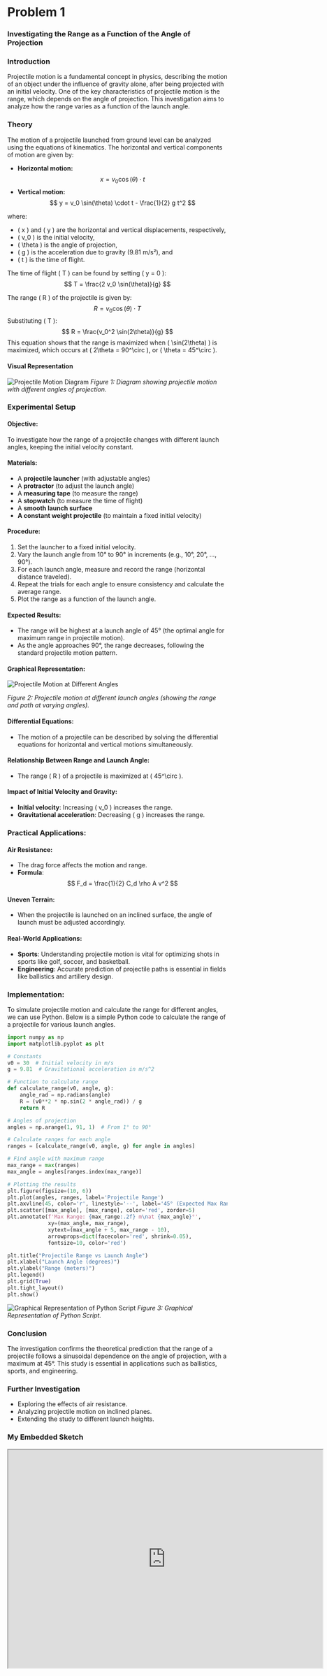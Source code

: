 # Problem 1
### Investigating the Range as a Function of the Angle of Projection

### Introduction
Projectile motion is a fundamental concept in physics, describing the motion of an object under the influence of gravity alone, after being projected with an initial velocity. One of the key characteristics of projectile motion is the range, which depends on the angle of projection. This investigation aims to analyze how the range varies as a function of the launch angle.

### Theory
The motion of a projectile launched from ground level can be analyzed using the equations of kinematics. The horizontal and vertical components of motion are given by:

- **Horizontal motion:**
  $$
  x = v_0 \cos(\theta) \cdot t
  $$
- **Vertical motion:**
  $$
  y = v_0 \sin(\theta) \cdot t - \frac{1}{2} g t^2
  $$

where:
- \( x \) and \( y \) are the horizontal and vertical displacements, respectively,
- \( v_0 \) is the initial velocity,
- \( \theta \) is the angle of projection,
- \( g \) is the acceleration due to gravity (9.81 m/s²), and
- \( t \) is the time of flight.

The time of flight \( T \) can be found by setting \( y = 0 \):
  $$
  T = \frac{2 v_0 \sin(\theta)}{g}
  $$

The range \( R \) of the projectile is given by:
  $$
  R = v_0 \cos(\theta) \cdot T
  $$
Substituting \( T \):
  $$
  R = \frac{v_0^2 \sin(2\theta)}{g}
  $$
This equation shows that the range is maximized when \( \sin(2\theta) \) is maximized, which occurs at \( 2\theta = 90^\circ \), or \( \theta = 45^\circ \).

#### **Visual Representation**
![Projectile Motion Diagram](Projectile_motion.png)
*Figure 1: Diagram showing projectile motion with different angles of projection.*


### Experimental Setup

#### **Objective:**
To investigate how the range of a projectile changes with different launch angles, keeping the initial velocity constant.

#### **Materials:**
- A **projectile launcher** (with adjustable angles)
- A **protractor** (to adjust the launch angle)
- A **measuring tape** (to measure the range)
- A **stopwatch** (to measure the time of flight)
- A **smooth launch surface**
- **A constant weight projectile** (to maintain a fixed initial velocity)

#### **Procedure:**
1. Set the launcher to a fixed initial velocity.
2. Vary the launch angle from 10° to 90° in increments (e.g., 10°, 20°, ..., 90°).
3. For each launch angle, measure and record the range (horizontal distance traveled).
4. Repeat the trials for each angle to ensure consistency and calculate the average range.
5. Plot the range as a function of the launch angle.

#### **Expected Results:**
- The range will be highest at a launch angle of 45° (the optimal angle for maximum range in projectile motion).
- As the angle approaches 90°, the range decreases, following the standard projectile motion pattern.

#### **Graphical Representation:**
![Projectile Motion at Different Angles](Ball-projectile-motion-different-angles.png)

*Figure 2: Projectile motion at different launch angles (showing the range and path at varying angles).*

#### Differential Equations:
- The motion of a projectile can be described by solving the differential equations for horizontal and vertical motions simultaneously.

#### Relationship Between Range and Launch Angle:
- The range \( R \) of a projectile is maximized at \( 45^\circ \).

#### Impact of Initial Velocity and Gravity:
- **Initial velocity**: Increasing \( v_0 \) increases the range.
- **Gravitational acceleration**: Decreasing \( g \) increases the range.

### Practical Applications:

#### Air Resistance:
- The drag force affects the motion and range.
- **Formula**:
  $$
  F_d = \frac{1}{2} C_d \rho A v^2
  $$

#### Uneven Terrain:
- When the projectile is launched on an inclined surface, the angle of launch must be adjusted accordingly.

#### Real-World Applications:
- **Sports**: Understanding projectile motion is vital for optimizing shots in sports like golf, soccer, and basketball.
- **Engineering**: Accurate prediction of projectile paths is essential in fields like ballistics and artillery design.

### Implementation:
To simulate projectile motion and calculate the range for different angles, we can use Python. Below is a simple Python code to calculate the range of a projectile for various launch angles.

```python
import numpy as np
import matplotlib.pyplot as plt

# Constants
v0 = 30  # Initial velocity in m/s
g = 9.81  # Gravitational acceleration in m/s^2

# Function to calculate range
def calculate_range(v0, angle, g):
    angle_rad = np.radians(angle)
    R = (v0**2 * np.sin(2 * angle_rad)) / g
    return R

# Angles of projection
angles = np.arange(1, 91, 1)  # From 1° to 90°

# Calculate ranges for each angle
ranges = [calculate_range(v0, angle, g) for angle in angles]

# Find angle with maximum range
max_range = max(ranges)
max_angle = angles[ranges.index(max_range)]

# Plotting the results
plt.figure(figsize=(10, 6))
plt.plot(angles, ranges, label='Projectile Range')
plt.axvline(45, color='r', linestyle='--', label='45° (Expected Max Range)')
plt.scatter([max_angle], [max_range], color='red', zorder=5)
plt.annotate(f'Max Range: {max_range:.2f} m\nat {max_angle}°',
             xy=(max_angle, max_range),
             xytext=(max_angle + 5, max_range - 10),
             arrowprops=dict(facecolor='red', shrink=0.05),
             fontsize=10, color='red')

plt.title("Projectile Range vs Launch Angle")
plt.xlabel("Launch Angle (degrees)")
plt.ylabel("Range (meters)")
plt.legend()
plt.grid(True)
plt.tight_layout()
plt.show()

```
![Graphical Representation of Python Script](image.png)
*Figure 3: Graphical Representation of Python Script.*


### Conclusion
The investigation confirms the theoretical prediction that the range of a projectile follows a sinusoidal dependence on the angle of projection, with a maximum at 45°. This study is essential in applications such as ballistics, sports, and engineering.

### Further Investigation
- Exploring the effects of air resistance.
- Analyzing projectile motion on inclined planes.
- Extending the study to different launch heights.


<h3>My Embedded Sketch</h3>

<iframe src="https://editor.p5js.org/majidguluzada/full/iIKtPmC-M" width="720" height="500"></iframe>